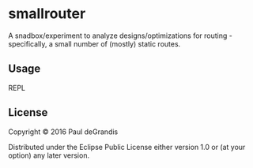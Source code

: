 # smallrouter

A snadbox/experiment to analyze designs/optimizations for routing -
specifically, a small number of (mostly) static routes.

## Usage

REPL

## License

Copyright © 2016 Paul deGrandis

Distributed under the Eclipse Public License either version 1.0 or (at
your option) any later version.

